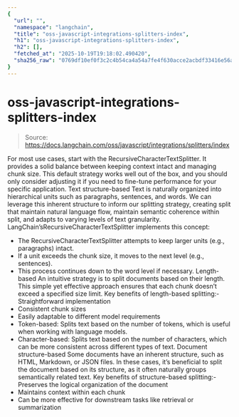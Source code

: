 ```yaml
---
{
  "url": "",
  "namespace": "langchain",
  "title": "oss-javascript-integrations-splitters-index",
  "h1": "oss-javascript-integrations-splitters-index",
  "h2": [],
  "fetched_at": "2025-10-19T19:18:02.490420",
  "sha256_raw": "0769df10ef0f3c2c4b54ca4a54a7fe4f630acce2acbdf33416e56a84442755ce"
}
---
```


# oss-javascript-integrations-splitters-index

> Source: https://docs.langchain.com/oss/javascript/integrations/splitters/index

For most use cases, start with the RecursiveCharacterTextSplitter. It provides a solid balance between keeping context intact and managing chunk size. This default strategy works well out of the box, and you should only consider adjusting it if you need to fine-tune performance for your specific application.
Text structure-based
Text is naturally organized into hierarchical units such as paragraphs, sentences, and words. We can leverage this inherent structure to inform our splitting strategy, creating split that maintain natural language flow, maintain semantic coherence within split, and adapts to varying levels of text granularity. LangChain’sRecursiveCharacterTextSplitter
implements this concept:
- The RecursiveCharacterTextSplitter attempts to keep larger units (e.g., paragraphs) intact.
- If a unit exceeds the chunk size, it moves to the next level (e.g., sentences).
- This process continues down to the word level if necessary.
Length-based
An intuitive strategy is to split documents based on their length. This simple yet effective approach ensures that each chunk doesn’t exceed a specified size limit. Key benefits of length-based splitting:- Straightforward implementation
- Consistent chunk sizes
- Easily adaptable to different model requirements
- Token-based: Splits text based on the number of tokens, which is useful when working with language models.
- Character-based: Splits text based on the number of characters, which can be more consistent across different types of text.
Document structure-based
Some documents have an inherent structure, such as HTML, Markdown, or JSON files. In these cases, it’s beneficial to split the document based on its structure, as it often naturally groups semantically related text. Key benefits of structure-based splitting:- Preserves the logical organization of the document
- Maintains context within each chunk
- Can be more effective for downstream tasks like retrieval or summarization